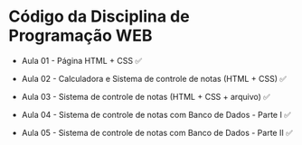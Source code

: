 # Código da Disciplina de Programação WEB
<ul>
  <li>
     <p> Aula 01 - Página HTML + CSS &#9989; </p>
  </li>
   <li>
     <p>  Aula 02 - Calculadora e Sistema de controle de notas (HTML + CSS)   &#9989;</p>
  </li>
  <li>
     <p>  Aula 03 - Sistema de controle de notas (HTML + CSS + arquivo)   &#9989;</p>
  </li>
  <li>
     <p>  Aula 04 - Sistema de controle de notas com Banco de Dados - Parte I   &#9989;</p>
  </li>
   <li>
     <p>  Aula 05 - Sistema de controle de notas com Banco de Dados - Parte II  &#9989;</p>
  </li>
</ul>
  

 

